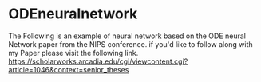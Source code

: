 # ODEneuralnetwork
The Following is an example of neural network based on the ODE neural Network paper from the NIPS conference.
if you'd like to follow along with my Paper please visit the following link.
https://scholarworks.arcadia.edu/cgi/viewcontent.cgi?article=1046&context=senior_theses
